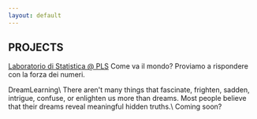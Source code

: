 ```yaml
---
layout: default
---
```



## PROJECTS


[Laboratorio di Statistica @ PLS](https://aldosolari.github.io/PLS/)
Come va il mondo? Proviamo a rispondere con la forza dei numeri.


DreamLearning\\
There aren't many things that fascinate, frighten, sadden, intrigue, confuse, or enlighten us more than dreams. 
Most people believe that their dreams reveal meaningful hidden truths.\\
Coming soon?